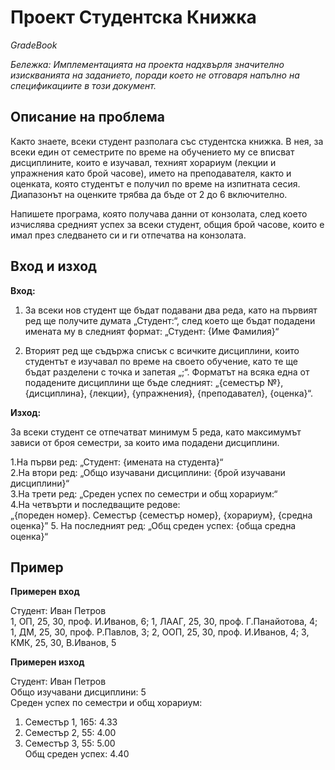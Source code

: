 # Проект Студентска Книжка

_GradeBook_

_Бележка: Имплементацията на проекта надхвърля значително изискванията на заданието, поради което не отговаря напълно на спецификациите в този документ._

## Описание на проблема

Както знаете, всеки студент разполага със студентска книжка. В нея, за всеки един от семестрите по време на обучението му се вписват дисциплините, които е изучавал, техният хорариум (лекции и упражнения като брой часове), името на преподавателя, както и оценката, която студентът е получил по време на изпитната сесия. Диапазонът на оценките трябва да бъде от 2 до 6 включително.

Напишете програма, която получава данни от конзолата, след което изчислява средният успех за всеки студент, общия брой часове, които е имал през следването си и ги отпечатва на конзолата.

## Вход и изход
**Вход:**

1. За всеки нов студент ще бъдат подавани два реда, като на първият ред ще получите думата „Студент:“, след което ще бъдат подадени имената му в следният формат:
   „Студент: {Име Фамилия}“

2. Вторият ред ще съдържа списък с всичките дисциплини, които студентът е изучавал по време на своето обучение, като те ще бъдат разделени с точка и запетая „;“. Форматът на всяка една от подадените дисциплини ще бъде следният:
   „{семестър №}, {дисциплина}, {лекции}, {упражнения}, {преподавател}, {оценка}“.

**Изход:**

За всеки студент се отпечатват минимум 5 реда, като максимумът зависи от броя семестри, за които има подадени дисциплини.

1.На първи ред: „Студент: {имената на студента}“  
2.На втори ред: „Общо изучавани дисциплини: {брой изучавани дисциплини}“  
3.На трети ред: „Среден успех по семестри и общ хорариум:“  
4.На четвърти и последващите редове:  
„{пореден номер}. Семестър {семестър номер}, {хорариум}, {средна оценка}” 5. На последният ред: „Общ среден успех: {обща средна оценка}“  

## Пример

**Примерен вход**

Студент: Иван Петров  
1, ОП, 25, 30, проф. И.Иванов, 6; 1, ЛААГ, 25, 30, проф. Г.Панайотова, 4; 1, ДМ, 25, 30, проф. Р.Павлов, 3; 2, ООП, 25, 30, проф. И.Иванов, 4; 3, КМК, 25, 30, В.Иванов, 5  

**Примерен изход**

Студент: Иван Петров  
Общо изучавани дисциплини: 5  
Среден успех по семестри и общ хорариум:  
1. Семестър 1, 165: 4.33  
2. Семестър 2, 55: 4.00  
3. Семестър 3, 55: 5.00  
Общ среден успех: 4.40  
